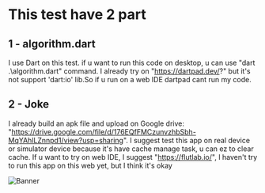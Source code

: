 # This test have 2 part

## 1 - algorithm.dart
I use Dart on this test. if u want to run this code on desktop, u can use "dart .\algorithm.dart" command. 
I already try on "https://dartpad.dev/?" but it's not support 'dart:io' lib.So if u run on a web IDE dartpad cant run my code.

## 2 - Joke
I already build an apk file and upload on Google drive: "https://drive.google.com/file/d/176EQfFMCzunvzhbSbh-MqYAhlLZnnpd1/view?usp=sharing". I suggest test this app on real device or simulator device because it's have cache manage task, u can ez to clear cache. If u want to try on web IDE, I suggest "https://flutlab.io/", I haven't try to run this app on this web yet, but I think it's okay

![Banner](https://scontent.fsgn5-10.fna.fbcdn.net/v/t1.15752-9/381648502_273622892215153_2905136888059332710_n.jpg?_nc_cat=107&ccb=1-7&_nc_sid=ae9488&_nc_ohc=etSGHYbCcIgAX_FWiyQ&_nc_oc=AQl0UvehXmjom5V5WyXCzQLd12Zq8weOBMxlh-QoDyuJVhCs4MVVRLUybKUykN89iuU&_nc_ht=scontent.fsgn5-10.fna&oh=03_AdSSH-JjfSe8wp9sHsrnYQwGoIBbOYW3IMNbu_wGa0qBsQ&oe=653B1B00)